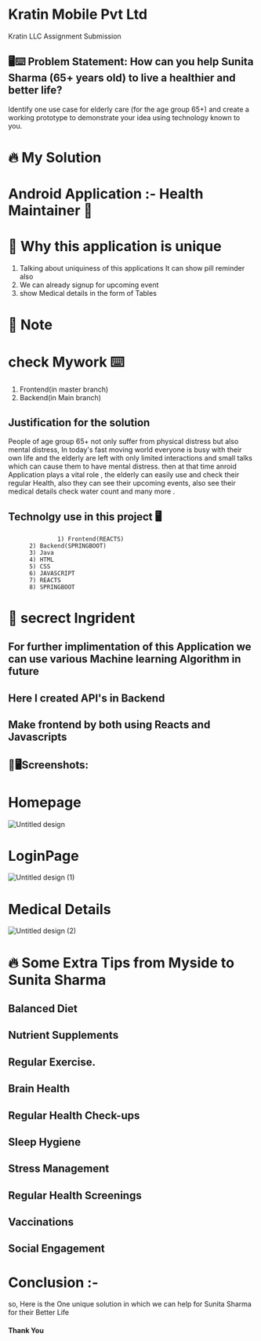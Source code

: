 # Kratin Mobile Pvt Ltd
Kratin LLC Assignment Submission 

## 🖥️⌨️ Problem Statement: How can you help Sunita Sharma (65+ years old) to live a healthier and better life? 
Identify one use case for elderly care (for the age group 65+) and create a working prototype to demonstrate your idea using technology known to you.

#  🔥 My Solution 
# Android Application :- Health Maintainer 📲

# 🤩 Why this application is unique
1) Talking about uniquiness of this applications It can show pill reminder also
2) We can already signup for upcoming event
3) show Medical details in the form of Tables

# 🛑 Note
# check Mywork ⌨️
1) Frontend(in master branch)
2) Backend(in Main branch)

## Justification for the solution
People of age group 65+ not only suffer from physical distress but also mental distress, In today's fast moving world everyone is busy with their own life and the elderly are left with only limited interactions and small talks which can cause them to have mental distress. then at that time anroid Application plays a vital role , the elderly can easily use and check their regular Health, also they can see their upcoming events, also see their medical details check water count and many more .


## Technolgy use in this project 🖥️

                  1) Frontend(REACTS)
		  2) Backend(SPRINGBOOT)
		  3) Java
		  4) HTML 
		  5) CSS
		  6) JAVASCRIPT
		  7) REACTS
		  8) SPRINGBOOT
    
#  💫 secrect Ingrident   
 ## For further implimentation of this Application we can use various Machine learning Algorithm in future
 ## Here I created API's in Backend
 ## Make frontend by both using Reacts and Javascripts

## 📸🖥Screenshots:
# Homepage
![Untitled design](https://github.com/AkhilWarke/Kratin_Assigment_Akhilesh/assets/139999018/236b153b-8251-4b52-bc1b-71cabbd6d797)

# LoginPage
![Untitled design (1)](https://github.com/AkhilWarke/Kratin_Assigment_Akhilesh/assets/139999018/b68637f4-50e3-4575-9bdc-b2bd2e28edd3)

# Medical Details
![Untitled design (2)](https://github.com/AkhilWarke/Kratin_Assigment_Akhilesh/assets/139999018/a5c27f05-34d0-4d0e-812a-78f068e4cba1)

# 🔥 Some Extra Tips from Myside to Sunita Sharma
## Balanced Diet
## Nutrient Supplements
## Regular Exercise.
## Brain Health
## Regular Health Check-ups
## Sleep Hygiene
## Stress Management
## Regular Health Screenings
## Vaccinations
## Social Engagement

# Conclusion :-
so, Here is the One unique solution in which we can help for Sunita Sharma for their Better Life

#### Thank You





   






